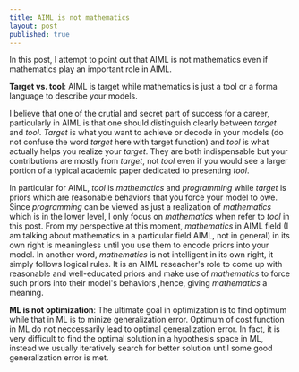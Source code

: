 ```yaml
---
title: AIML is not mathematics
layout: post
published: true
---
```

In this post, I attempt to point out that AIML is not mathematics even if mathematics play an important role in AIML.   

**Target vs. tool**: AIML is target while mathematics is just a tool or a forma language to describe your models.   

I believe that one of the crutial and secret part of success for a career, particularly in AIML is that one should distinguish clearly between *target* and *tool*. *Target* is what you want to achieve or decode in your models (do not confuse the word *target* here with target function) and *tool* is what actually helps you realize your *target*.  They are both indispensable but your contributions are mostly from *target*, not *tool* even if you would see a larger portion of a typical academic paper dedicated to presenting *tool*.  

In particular for AIML, *tool* is *mathematics* and *programming* while *target* is priors which are reasonable behaviors that you force your model to owe. Since *programming* can be viewed as just a realization of *mathematics* which is in the lower level, I only focus on *mathematics* when refer to *tool* in this post. From my perspective at this moment, *mathematics* in AIML field (I am talking about mathematics in a particular field AIML, not in general) in its own right is meaningless until you use them to encode priors into your model. In another word, *mathematics* is not intelligent in its own right, it simply follows logical rules. It is an AIML reseacher's role to come up with reasonable and well-educated priors and make use of *mathematics* to force such priors into their model's behaviors ,hence, giving *mathematics* a meaning.  

**ML is not optimization**: The ultimate goal in optimization is to find optimum while that in ML is to minize generalization error. Optimum of cost function in ML do not neccessarily lead to optimal generalization error. In fact, it is very difficult to find the optimal solution in a hypothesis space in ML, instead we usually iteratively search for better solution until some good generalization error is met. 
